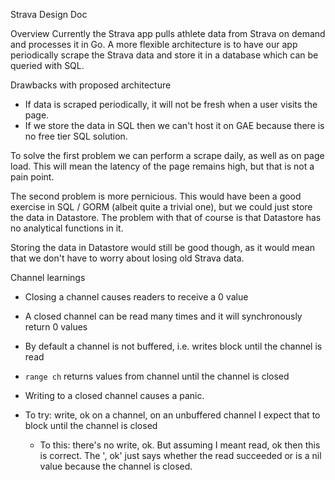 Strava Design Doc

Overview
Currently the Strava app pulls athlete data from Strava on demand and processes it in Go. A more flexible architecture is to have our app periodically scrape the Strava data and store it in a database which can be queried with SQL.

Drawbacks with proposed architecture
- If data is scraped periodically, it will not be fresh when a user visits the page.
- If we store the data in SQL then we can't host it on GAE because there is no free tier SQL solution.

To solve the first problem we can perform a scrape daily, as well as on page load. This will mean the latency of the page remains high, but that is not a pain point.

The second problem is more pernicious. This would have been a good exercise in SQL / GORM (albeit quite a trivial one), but we could just store the data in Datastore. The problem with that of course is that Datastore has no analytical functions in it.

Storing the data in Datastore would still be good though, as it would mean that we don't have to worry about losing old Strava data.


Channel learnings
- Closing a channel causes readers to receive a 0 value
- A closed channel can be read many times and it will synchronously return 0 values
- By default a channel is not buffered, i.e. writes block until the channel is read
- `range ch` returns values from channel until the channel is closed
- Writing to a closed channel causes a panic.

- To try: write, ok on a channel, on an unbuffered channel I expect that to block until the channel is closed
  - To this: there's no write, ok. But assuming I meant read, ok then this is correct. The ', ok' just says whether the read succeeded or is a nil value because the channel is closed.
